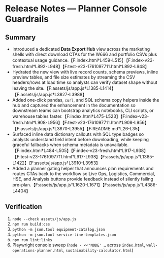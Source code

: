 # Release Notes — Planner Console Guardrails

## Summary

- Introduced a dedicated **Data Export Hub** view across the marketing shells with direct download CTAs for the W666 and portfolio CSVs plus contextual usage guidance.【F:index.html†L459-L515】【F:index-v23-fresh.html†L892-L948】【F:test-v23-1761097711.html†L892-L948】
- Hydrated the new view with live record counts, schema previews, inline preview tables, and file size estimates by streaming the CSV headers/rows at load time so analysts can verify dataset shape without leaving the site.【F:assets/js/app.js†L1385-L1414】【F:assets/js/app.js†L3827-L3988】
- Added one-click pandas, <code>curl</code>, and SQL schema copy helpers inside the hub and captured the enhancement in the documentation so downstream teams can bootstrap analytics notebooks, CLI scripts, or warehouse tables faster.【F:index.html†L475-L523】【F:index-v23-fresh.html†L908-L956】【F:test-v23-1761097711.html†L908-L956】【F:assets/js/app.js†L3870-L3955】【F:README.md†L26-L35】
- Surfaced inline data dictionary callouts with SQL type badges so analysts understand field intent before downloading, while keeping graceful fallbacks when schema metadata is unavailable.【F:index.html†L484-L505】【F:index-v23-fresh.html†L917-L938】【F:test-v23-1761097711.html†L917-L938】【F:assets/js/app.js†L1385-L1422】【F:assets/js/app.js†L3910-L3953】
- Added a planner gating helper that announces plan requirements and routes CTAs back to the workflow so Live Ops, Logistics, Commercial, HSE, and Analysis buttons provide feedback instead of silently failing pre-plan.【F:assets/js/app.js†L1620-L1671】【F:assets/js/app.js†L4386-L4404】

## Verification

1. `node --check assets/js/app.js`
2. `npm run build:css`
3. `python -m json.tool equipment-catalog.json`
4. `python -m json.tool service-line-templates.json`
5. `npm run lint:links`
6. Playwright console sweep (`node - <<'NODE' …` across `index.html`, `well-operations-planner.html`, `sustainability-calculator.html`)
